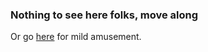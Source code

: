 <html>
  <head><title>Babies first repository</title></head>
  <body>
    <H3>Nothing to see here folks, move along</H3>
    <p>Or go <a href="9gag.com"> here</a> for mild amusement.</p>
  </body>
</html>
